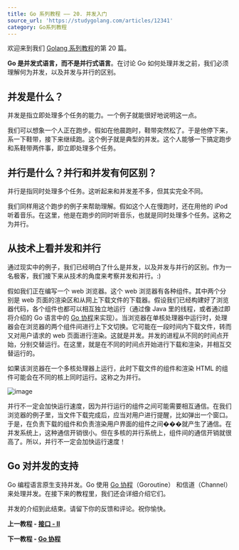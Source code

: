 ```yaml
---
title: Go 系列教程 —— 20. 并发入门
source_url: 'https://studygolang.com/articles/12341'
category: Go系列教程
---
```


欢迎来到我们 [Golang 系列教程](https://studygolang.com/subject/2)的第 20 篇。  

**Go 是并发式语言，而不是并行式语言**。在讨论 Go 如何处理并发之前，我们必须理解何为并发，以及并发与并行的区别。  

## 并发是什么？

并发是指立即处理多个任务的能力。一个例子就能很好地说明这一点。  

我们可以想象一个人正在跑步。假如在他晨跑时，鞋带突然松了。于是他停下来，系一下鞋带，接下来继续跑。这个例子就是典型的并发。这个人能够一下搞定跑步和系鞋带两件事，即立即处理多个任务。  

## 并行是什么？并行和并发有何区别？

并行是指同时处理多个任务。这听起来和并发差不多，但其实完全不同。  

我们同样用这个跑步的例子来帮助理解。假如这个人在慢跑时，还在用他的 iPod 听着音乐。在这里，他是在跑步的同时听音乐，也就是同时处理多个任务。这称之为并行。  

## 从技术上看并发和并行

通过现实中的例子，我们已经明白了什么是并发，以及并发与并行的区别。作为一名极客，我们接下来从技术的角度来考察并发和并行。:)  

假如我们正在编写一个 web 浏览器。这个 web 浏览器有各种组件。其中两个分别是 web 页面的渲染区和从网上下载文件的下载器。假设我们已经构建好了浏览器代码，各个组件也都可以相互独立地运行（通过像 Java 里的线程，或者通过即将介绍的 Go 语言中的 [Go 协程](https://studygolang.com/articles/12342)来实现）。当浏览器在单核处理器中运行时，处理器会在浏览器的两个组件间进行上下文切换。它可能在一段时间内下载文件，转而又对用户请求的 web 页面进行渲染。这就是并发。并发的进程从不同的时间点开始，分别交替运行。在这里，就是在不同的时间点开始进行下载和渲染，并相互交替运行的。  

如果该浏览器在一个多核处理器上运行，此时下载文件的组件和渲染 HTML 的组件可能会在不同的核上同时运行。这称之为并行。  

![image](https://raw.githubusercontent.com/studygolang/gctt-images/master/golang-series/concurrency-parallelism-copy.png)

并行不一定会加快运行速度，因为并行运行的组件之间可能需要相互通信。在我们浏览器的例子里，当文件下载完成后，应当对用户进行提醒，比如弹出一个窗口。于是，在负责下载的组件和负责渲染用户界面的组件之间���就产生了通信。在并发系统上，这种通信开销很小。但在多核的并行系统上，组件间的通信开销就很高了。所以，并行不一定会加快运行速度！

## Go 对并发的支持

Go 编程语言原生支持并发。Go 使用 [Go 协程](https://studygolang.com/articles/12342)（Goroutine） 和信道（Channel）来处理并发。在接下来的教程里，我们还会详细介绍它们。  

并发的介绍到此结束。请留下你的反馈和评论。祝你愉快。  

**上一教程 - [接口 - II](https://studygolang.com/articles/12325)**

**下一教程 - [Go 协程](https://studygolang.com/articles/12342)**
